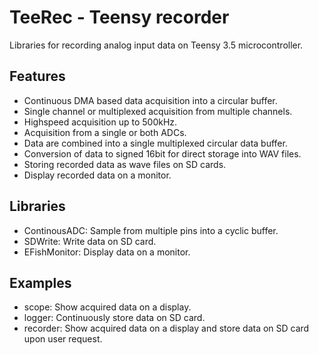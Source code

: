 # TeeRec - Teensy recorder

Libraries for recording analog input data on Teensy 3.5 microcontroller.


## Features

- Continuous DMA based data acquisition into a circular buffer.
- Single channel or multiplexed acquisition from multiple channels.
- Highspeed acquisition up to 500kHz.
- Acquisition from a single or both ADCs.
- Data are combined into a single multiplexed circular data buffer.
- Conversion of data to signed 16bit for direct storage into WAV files.
- Storing recorded data as wave files on SD cards.
- Display recorded data on a monitor.


## Libraries

- ContinousADC: Sample from multiple pins into a cyclic buffer.
- SDWrite: Write data on SD card.
- EFishMonitor: Display data on a monitor.


## Examples

- scope: Show acquired data on a display.
- logger: Continuously store data on SD card.
- recorder: Show acquired data on a display and store data on SD card upon user request.
